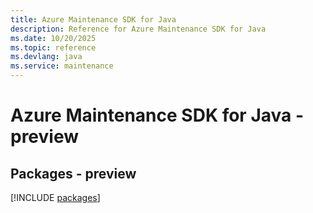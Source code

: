 ```yaml
---
title: Azure Maintenance SDK for Java
description: Reference for Azure Maintenance SDK for Java
ms.date: 10/20/2025
ms.topic: reference
ms.devlang: java
ms.service: maintenance
---
```

# Azure Maintenance SDK for Java - preview
## Packages - preview
[!INCLUDE [packages](maintenance-index.md)]
